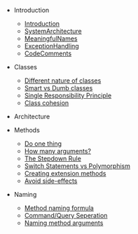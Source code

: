 * Introduction

    * [Introduction](docs/Intro.md)    
    * [SystemArchitecture](docs/SystemArchitecture.md)
    * [MeaningfulNames](docs/MeaningfulNames.md)
    * [ExceptionHandling](docs/ExceptionHandling.md)
    * [CodeComments](docs/CodeComments.md)    
    
* Classes
    * [Different nature of classes](docs/classes/nature.md)
    * [Smart vs Dumb classes](docs/classes/smart-v-dumb.md)
    * [Single Responsibility Principle](docs/classes/single-responsibility.md)
    * [Class cohesion](docs/classes/cohesion.md)

* Architecture
  
* Methods
    * [Do one thing](docs/methods/do-one-thing.md)
    * [How many arguments?](docs/methods/arguments.md)    
    * [The Stepdown Rule](docs/methods/stepdown-rule.md)    
    * [Switch Statements vs Polymorphism](docs/methods/switch-polymorphism.md)
    * [Creating extension methods](docs/methods/extension-methods.md)
    * [Avoid side-effects](docs/methods/side-effects.md)
    
* Naming
    * [Method naming formula](docs/naming/method-name-formula.md)
    * [Command/Query Seperation](docs/naming/method-cqs.md)
    * [Naming method arguments](docs/naming/argument-name.md)    
